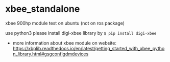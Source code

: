 # xbee_standalone
xbee 900hp module test on ubuntu (not on ros package)

use python3
please install digi-xbee library by `$ pip install digi-xbee`

- more information about xbee module on website:
<https://xbplib.readthedocs.io/en/latest/getting_started_with_xbee_python_library.html#gsgconfigdmdevices>

